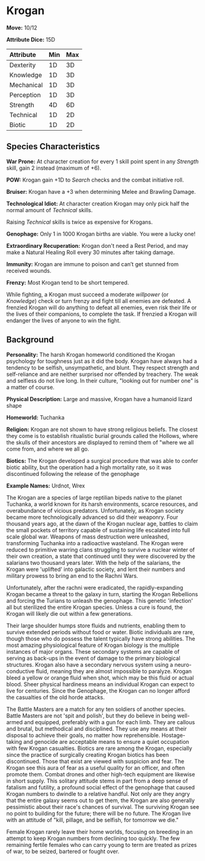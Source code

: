 # Krogan

**Move:** 10/12

**Attribute Dice:** 15D

| Attribute  | Min  | Max  |
| :--------- | :--- | :--- |
| Dexterity  | 1D   | 3D   |
| Knowledge  | 1D   | 3D   |
| Mechanical | 1D   | 3D   |
| Perception | 1D   | 3D   |
| Strength   | 4D   | 6D   |
| Technical  | 1D   | 2D   |
| Biotic     | 1D   | 2D   |

## Species Characteristics

**War Prone:** At character creation for every 1 skill point spent in any *Strength* skill, gain 2 instead (maximum of
+6).

**POW:** Krogan gain +1D to *Search* checks and the combat initiative roll.

**Bruiser:** Krogan have a +3 when determining Melee and Brawling Damage.

**Technological Idiot:** At character creation Krogan may only pick half the normal amount of *Technical* skills.

Raising *Technical* skills is twice as expensive for Krogans.

**Genophage:** Only 1 in 1000 Krogan births are viable. You were a lucky one!

**Extraordinary Recuperation:** Krogan don't need a Rest Period, and may make a Natural Healing Roll every 30 minutes
after taking damage.

**Immunity:** Krogan are immune to poison and can’t get stunned from received wounds.

**Frenzy:** Most Krogan tend to be short tempered.

While fighting, a Krogan must succeed a moderate *willpower* (or *Knowledge*) check or turn frenzy and fight till all
enemies are defeated. A frenzied Krogan will do anything to defeat all enemies, even risk their life or the lives of
their companions, to complete the task. If frenzied a Krogan will endanger the lives of anyone to win the fight.

## Background


**Personality:** The harsh Krogan homeworld conditioned the Krogan psychology for toughness just as it did the body.
Krogan have always had a tendency to be selfish, unsympathetic, and blunt. They respect strength and self-reliance and
are neither surprised nor offended by treachery. The weak and selfless do not live long. In their culture, "looking out
for number one" is a matter of course.

**Physical Description:** Large and massive, Krogan have a humanoid lizard shape

**Homeworld:** Tuchanka

**Religion:** Krogan are not shown to have strong religious beliefs. The closest they come is to establish ritualistic
burial grounds called the Hollows, where the skulls of their ancestors are displayed to remind them of "where we all
come from, and where we all go.

**Biotics:** The Krogan developed a surgical procedure that was able to confer biotic ability, but the operation had a
high mortality rate, so it was discontinued following the release of the genophage

**Example Names:** Urdnot, Wrex

The Krogan are a species of large reptilian bipeds native to the planet Tuchanka, a world known for its harsh
environments, scarce resources, and overabundance of vicious predators. Unfortunately, as Krogan society became more
technologically advanced so did their weaponry. Four thousand years ago, at the dawn of the Krogan nuclear age, battles
to claim the small pockets of territory capable of sustaining life escalated into full scale global war. Weapons of mass
destruction were unleashed, transforming Tuchanka into a radioactive wasteland. The Krogan were reduced to primitive
warring clans struggling to survive a nuclear winter of their own creation, a state that continued until they were
discovered by the salarians two thousand years later. With the help of the salarians, the Krogan were 'uplifted' into
galactic society, and lent their numbers and military prowess to bring an end to the Rachni Wars.

Unfortunately, after the rachni were eradicated, the rapidly-expanding Krogan became a threat to the galaxy in turn,
starting the Krogan Rebellions and forcing the Turians to unleash the genophage. This genetic 'infection' all but
sterilized the entire Krogan species. Unless a cure is found, the Krogan will likely die out within a few generations.

Their large shoulder humps store fluids and nutrients, enabling them to survive extended periods without food or water.
Biotic individuals are rare, though those who do possess the talent typically have strong abilities. The most amazing
physiological feature of Krogan biology is the multiple instances of major organs. These secondary systems are capable
of serving as back-ups in the event of damage to the primary biological structures. Krogan also have a secondary nervous
system using a neuro-conductive fluid, meaning they are almost impossible to paralyze. Krogan bleed a yellow or orange
fluid when shot, which may be this fluid or actual blood. Sheer physical hardiness means an individual Krogan can expect
to live for centuries. Since the Genophage, the Krogan can no longer afford the casualties of the old horde attacks.

The Battle Masters are a match for any ten soldiers of another species. Battle Masters are not 'spit and polish', but
they do believe in being well-armed and equipped, preferably with a gun for each limb. They are callous and brutal, but
methodical and disciplined. They use any means at their disposal to achieve their goals, no matter how reprehensible.
Hostage-taking and genocide are acceptable means to ensure a quiet occupation with few Krogan casualties. Biotics are
rare among the Krogan, especially since the practice of surgically creating Krogan biotics has been discontinued. Those
that exist are viewed with suspicion and fear. The Krogan see this aura of fear as a useful quality for an officer, and
often promote them. Combat drones and other high-tech equipment are likewise in short supply. This solitary attitude
stems in part from a deep sense of fatalism and futility, a profound social effect of the genophage that caused Krogan
numbers to dwindle to a relative handful. Not only are they angry that the entire galaxy seems out to get them, the
Krogan are also generally pessimistic about their race's chances of survival. The surviving Krogan see no point to
building for the future; there will be no future. The Krogan live with an attitude of "kill, pillage, and be selfish,
for tomorrow we die."

Female Krogan rarely leave their home worlds, focusing on breeding in an attempt to keep Krogan numbers from declining
too quickly. The few remaining fertile females who can carry young to term are treated as prizes of war, to be seized,
bartered or fought over.
